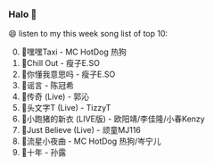 

### Halo 👋

😄 listen to my this week song list of top 10:

0. 🌈嘿嘿Taxi - MC HotDog 热狗
1. 🌈Chill Out - 瘦子E.SO
2. 🌈你懂我意思吗 - 瘦子E.SO
3. 🌈谣言 - 陈冠希
4. 🌈传奇 (Live) - 郭沁
5. 🌈头文字T (Live) - TizzyT
6. 🌈小跑猪的新衣 (LIVE版) - 欧阳靖/李佳隆/小春Kenzy
7. 🌈Just Believe (Live) - 顽童MJ116
8. 🌈流星小夜曲 - MC HotDog 热狗/岑宁儿
9. 🌈十年 - 孙露

